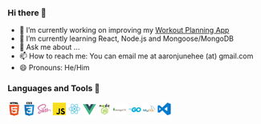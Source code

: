 ### Hi there 👋

- 🔭 I’m currently working on improving my [Workout Planning App](https://github.com/aaronjunehee/workout-log)
- 🌱 I’m currently learning React, Node.js and Mongoose/MongoDB
- 💬 Ask me about ...
- 📫 How to reach me: You can email me at aaronjunehee (at) gmail.com
- 😄 Pronouns: He/Him

### Languages and Tools 👋
<img width="26px" src="./icons/html5.png" alt="HTML5" title="HTML5">
<img width="26px" src="./icons/css3.png" alt="CSS3" title="CSS3">
<img width="26px" src="./icons/sass.png" alt="SCSS" title="SCSS">
<img width="26px" src="./icons/javascript.png" alt="JavaScript" title="JavaScript">
<img width="26px" src="./icons/react.png" alt="React.js" title="React.js">
<img width="26px" src="./icons/vue.png" alt="Vue.js" title="Vue.js">
<img width="26px" src="./icons/nodejs.png" alt="Node.js" title="">
<img width="26px" src="./icons/mongodb.png" alt="MongoDB" title="MongoDB">
<img width="26px" src="./icons/go.png" alt="Go" title="Go">
<img width="26px" src="./icons/mysql.png" alt="MySQL" title="MySQL">
<img width="26px" src="./icons/vscode.png" alt="Visual Studio Code" title="Visual Studio Code">
